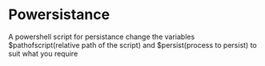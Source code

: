 # Powersistance

 A powershell script for persistance
change the variables $pathofscript(relative path of the script) and $persist(process to persist) to suit what you require
